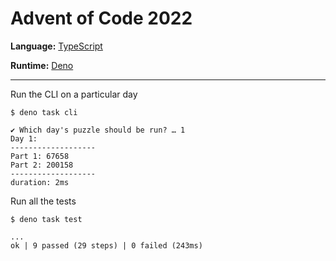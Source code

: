 # Advent of Code 2022

**Language:** [TypeScript](https://typescriptlang.org)

**Runtime:** [Deno](https://deno.land)

---

Run the CLI on a particular day

```
$ deno task cli

✔ Which day's puzzle should be run? … 1
Day 1:
-------------------
Part 1: 67658
Part 2: 200158
-------------------
duration: 2ms
```

Run all the tests

```
$ deno task test

...
ok | 9 passed (29 steps) | 0 failed (243ms)
```
